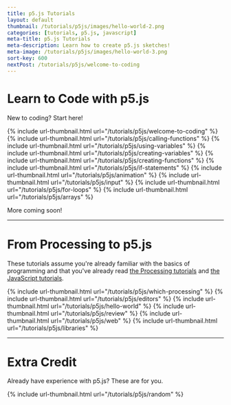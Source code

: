 ```yaml
---
title: p5.js Tutorials
layout: default
thumbnail: /tutorials/p5js/images/hello-world-2.png
categories: [tutorials, p5.js, javascript]
meta-title: p5.js Tutorials
meta-description: Learn how to create p5.js sketches!
meta-image: /tutorials/p5js/images/hello-world-3.png
sort-key: 600
nextPost: /tutorials/p5js/welcome-to-coding
---
```


# Learn to Code with p5.js

New to coding? Start here!

{% include url-thumbnail.html url="/tutorials/p5js/welcome-to-coding" %}
{% include url-thumbnail.html url="/tutorials/p5js/calling-functions" %}
{% include url-thumbnail.html url="/tutorials/p5js/using-variables" %}
{% include url-thumbnail.html url="/tutorials/p5js/creating-variables" %}
{% include url-thumbnail.html url="/tutorials/p5js/creating-functions" %}
{% include url-thumbnail.html url="/tutorials/p5js/if-statements" %}
{% include url-thumbnail.html url="/tutorials/p5js/animation" %}
{% include url-thumbnail.html url="/tutorials/p5js/input" %}
{% include url-thumbnail.html url="/tutorials/p5js/for-loops" %}
{% include url-thumbnail.html url="/tutorials/p5js/arrays" %}

More coming soon!

---

# From Processing to p5.js

These tutorials assume you're already familiar with the basics of programming and that you've already read [the Processing tutorials](/tutorials/processing/) and [the JavaScript tutorials](/tutorials/javascript/).

{% include url-thumbnail.html url="/tutorials/p5js/which-processing" %}
{% include url-thumbnail.html url="/tutorials/p5js/editors" %}
{% include url-thumbnail.html url="/tutorials/p5js/hello-world" %}
{% include url-thumbnail.html url="/tutorials/p5js/review" %}
{% include url-thumbnail.html url="/tutorials/p5js/web" %}
{% include url-thumbnail.html url="/tutorials/p5js/libraries" %}

---

# Extra Credit

Already have experience with p5.js? These are for you.

{% include url-thumbnail.html url="/tutorials/p5js/random" %}